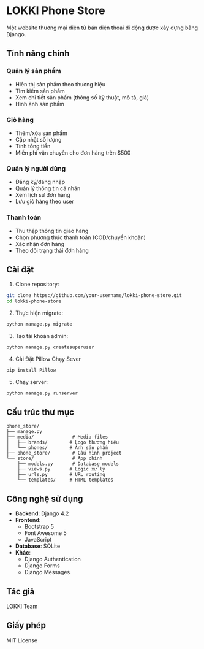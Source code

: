 # LOKKI Phone Store

Một website thương mại điện tử bán điện thoại di động được xây dựng bằng Django.

## Tính năng chính

### Quản lý sản phẩm
- Hiển thị sản phẩm theo thương hiệu
- Tìm kiếm sản phẩm 
- Xem chi tiết sản phẩm (thông số kỹ thuật, mô tả, giá)
- Hình ảnh sản phẩm

### Giỏ hàng
- Thêm/xóa sản phẩm
- Cập nhật số lượng
- Tính tổng tiền
- Miễn phí vận chuyển cho đơn hàng trên $500

### Quản lý người dùng  
- Đăng ký/đăng nhập
- Quản lý thông tin cá nhân
- Xem lịch sử đơn hàng
- Lưu giỏ hàng theo user

### Thanh toán
- Thu thập thông tin giao hàng
- Chọn phương thức thanh toán (COD/chuyển khoản)
- Xác nhận đơn hàng
- Theo dõi trạng thái đơn hàng

## Cài đặt

1. Clone repository:
```bash
git clone https://github.com/your-username/lokki-phone-store.git
cd lokki-phone-store
```

2. Thực hiện migrate:
```bash
python manage.py migrate
```

3. Tạo tài khoản admin:
```bash
python manage.py createsuperuser
```

4. Cài Đặt Pillow Chạy Sever
```bash
pip install Pillow
```

5. Chạy server:
```bash
python manage.py runserver
```

## Cấu trúc thư mục

```
phone_store/
├── manage.py
├── media/              # Media files
│   ├── brands/        # Logo thương hiệu
│   └── phones/        # Ảnh sản phẩm  
├── phone_store/        # Cấu hình project
└── store/              # App chính
    ├── models.py       # Database models
    ├── views.py       # Logic xử lý
    ├── urls.py        # URL routing  
    └── templates/     # HTML templates
```

## Công nghệ sử dụng

- **Backend**: Django 4.2
- **Frontend**: 
  - Bootstrap 5
  - Font Awesome 5
  - JavaScript
- **Database**: SQLite
- **Khác**: 
  - Django Authentication
  - Django Forms
  - Django Messages

## Tác giả
LOKKI Team

## Giấy phép
MIT License

